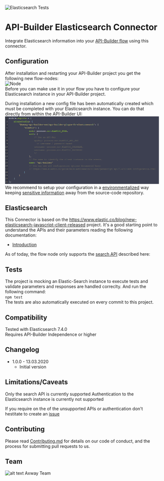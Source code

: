 ![Elasticsearch Tests](https://github.com/Axway-API-Builder-Ext/api-builder-extras/workflows/Elasticsearch%20Tests/badge.svg)

# API-Builder Elasticsearch Connector

Integrate Elasticsearch information into your [API-Builder flow][1] using this connector. 

## Configuration

After installation and restarting your API-Builder project you get the following new flow-nodes:  
![Node][img1]   
Before you can make use it in your flow you have to configure your Elasticsearch instance in your API-Builder project.

During installation a new config file has been automatically created which must be completed with your Elasticsearch instance. You can do that directly from within the API-Builder UI:  
![Config][img3]  
We recommend to setup your configuration in a [environmentalized][4] way keeping [sensitive information][5] away from the source-code repository.

## Elasticsearch
This Connector is based on the https://www.elastic.co/blog/new-elasticsearch-javascript-client-released project. It's a good starting point to understand the APIs and their parameters reading the following documentation:   

- [Introduction](https://www.elastic.co/guide/en/elasticsearch/client/javascript-api/7.x/introduction.html)

As of today, the flow node only supports the [search API](https://www.elastic.co/guide/en/elasticsearch/client/javascript-api/7.x/api-reference.html#_search) described here:

## Tests
The project is mocking an Elastic-Search instance to execute tests and validate parameters and responses are handled correclty.
And run the following command:  
`npm test`  
The tests are also automatically executed on every commit to this project.  

## Compatibility
Tested with Elasticsearch 7.4.0  
Requires API-Builder Independence or higher

## Changelog
- 1.0.0 - 13.03.2020
  - Initial version

## Limitations/Caveats
Only the search API is currently supported
Authentication to the Elasticsearch instance is currently not supported

If you require on the of the unsupported APIs or authentication don't hestitate to create an [issue][3]

## Contributing

Please read [Contributing.md](https://github.com/Axway-API-Management-Plus/Common/blob/master/Contributing.md) for details on our code of conduct, and the process for submitting pull requests to us.  

## Team

![alt text][Axwaylogo] Axway Team

[Axwaylogo]: https://github.com/Axway-API-Management/Common/blob/master/img/AxwayLogoSmall.png  "Axway logo"

[1]: https://docs.axway.com/bundle/API_Builder_4x_allOS_en/page/api_builder_flows.html
[2]: https://docs.axway.com/bundle/API_Builder_4x_allOS_en/page/api_builder_getting_started_guide.html
[3]: https://github.com/Axway-API-Builder-Ext/api-builder-extras/issues
[4]: https://docs.axway.com/bundle/API_Builder_4x_allOS_en/page/environmentalization.html
[5]: https://docs.axway.com/bundle/API_Builder_4x_allOS_en/page/project_configuration.html#ProjectConfiguration-Configurationfiles
[6]: https://console.cloud.google.com
[7]: https://developers.google.com/maps/documentation/javascript/get-api-key

[img1]: imgs/flow-node-elasticsearch.png.png
[img3]: imgs/elasticsearch-config.png
